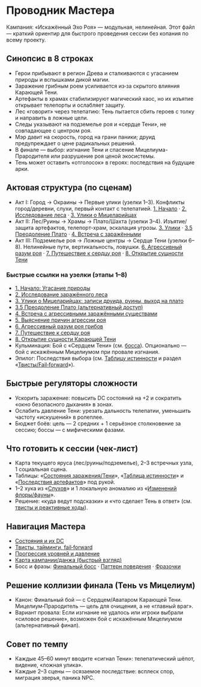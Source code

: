 # Проводник Мастера

Кампания: «Искажённый Эхо Роя» — модульная, нелинейная. Этот файл — краткий ориентир для быстрого проведения сессии без копания по всему проекту.

## Синопсис в 8 строках
- Герои прибывают в регион Древа и сталкиваются с угасанием природы и вспышками дикой магии.
- Заражение грибным роем усиливается из‑за скрытого влияния Карающей Тени.
- Артефакты в храмах стабилизируют магический хаос, но их изъятие открывает телепорты и ослабляет защиту.
- Лес «говорит» через телепатию: Тень пытается сбить героев с толку и направить в ложные цели.
- Следы указывают на подземелье роя и «сердце Тени», не совпадающее с центром роя.
- Мэр давит на скорость, город на грани паники; друид предупреждает о цене радикальных решений.
- В финале — выбор: изгнание Тени и спасение Мицелиума-Прародителя или разрушение роя ценой экосистемы.
- Тень может оставить «отголосок» в героях: последствия на будущие арки.

## Актовая структура (по сценам)
- Акт I: Город → Окраины → Первые улики (узелки 1–3). Конфликты город/деревни, слухи, первый контакт с телепатией. [1. Начало](../globalnyi-syuzhet/1.-nachalo-ugasanie-prirody.md) · [2. Исследование леса](../globalnyi-syuzhet/2.-issledovanie-zarazhyonnogo-lesa.md) · [3. Улики о Мицеларийцах](../globalnyi-syuzhet/3.-uliki-o-micelariicakh-zapisi-druida-ruiny-vykhod-na-plato/README.md)
- Акт II: Лес/Руины → Храмы → Плато/Шахта (узелки 3–4). Изъятие/защита артефактов, телепорт-храм, эскалация угрозы. [3. Улики](../globalnyi-syuzhet/3.-uliki-o-micelariicakh-zapisi-druida-ruiny-vykhod-na-plato/README.md) · [3.5 Преодоление Плато](../globalnyi-syuzhet/3.-uliki-o-micelariicakh-zapisi-druida-ruiny-vykhod-na-plato/3.5-preodolenie-plato.md) · [4. Встреча с заражёнными](../globalnyi-syuzhet/4.-vstrecha-s-agressivnymi-zarazhyonnymi-sushestvami.md)
- Акт III: Подземелье роя → Ложные центры → Сердце Тени (узелки 6–8). Нелинейные пути, вертикальность, ловушки. [6. Агрессивный разум роя](../globalnyi-syuzhet/6.-agressivnyi-razum-roya-gribov.md) · [7. Путешествие к сердцу роя](../globalnyi-syuzhet/7.-puteshestvie-k-serdcu-roya.md) · [8. Открытие сущности Тени](../globalnyi-syuzhet/8.-otkrytie-sushnosti-karayushei-teni/README.md)

### Быстрые ссылки на узелки (этапы 1–8)
- [1. Начало: Угасание природы](../globalnyi-syuzhet/1.-nachalo-ugasanie-prirody.md)
- [2. Исследование заражённого леса](../globalnyi-syuzhet/2.-issledovanie-zarazhyonnogo-lesa.md)
- [3. Улики о Мицеларийцах: записи друида, руины, выход на плато](../globalnyi-syuzhet/3.-uliki-o-micelariicakh-zapisi-druida-ruiny-vykhod-na-plato/README.md)
- [3.5 Преодоление Плато (альтернативный доступ)](../globalnyi-syuzhet/3.-uliki-o-micelariicakh-zapisi-druida-ruiny-vykhod-na-plato/3.5-preodolenie-plato.md)
- [4. Встреча с агрессивными заражёнными существами](../globalnyi-syuzhet/4.-vstrecha-s-agressivnymi-zarazhyonnymi-sushestvami.md)
- [5. Выяснение причин агрессии роя](../globalnyi-syuzhet/5.-vyyasnenie-prichin-agressii-roya.md)
- [6. Агрессивный разум роя грибов](../globalnyi-syuzhet/6.-agressivnyi-razum-roya-gribov.md)
- [7. Путешествие к сердцу роя](../globalnyi-syuzhet/7.-puteshestvie-k-serdcu-roya.md)
- [8. Открытие сущности Карающей Тени](../globalnyi-syuzhet/8.-otkrytie-sushnosti-karayushei-teni/README.md)
- Кульминация: Бой с «Сердцем Тени» (см. [босса](../npc/finalnyi-boss/README.md)). Опционально — бой с искажённым Мицелиумом при провале изгнания.
- Эпилог: Последствия выбора (см. [Таблицу истинности](../globalnyi-syuzhet/tablica-istinosti.md) и раздел «[Твисты/Fail‑forward](./tvisti-i-failforward.md)»).

## Быстрые регуляторы сложности
- Ускорить заражение: повысить DC состояний на +2 и сократить «окно безопасного дыхания» в зонах.
- Ослабить давление Тени: урезать дальность телепатии, уменьшить частоту «искушений» в ролеплее.
- Бюджет боёв: цель — 2 средних + 1 серьёзное столкновение за сессию; боссы — с мифическими фазами.

## Что готовить к сессии (чек‑лист)
- Карта текущего яруса (лес/руины/подземелье), 2–3 встречных узла, 1 социальная сцена.
- Таблицы: «[Состояния заражения/Тени](./otslezhivanie-sostoyanii.md)», «[Таблица истинности](../globalnyi-syuzhet/tablica-istinosti.md)» и «[Последствия артефактов](../globalnyi-syuzhet/5.-vyyasnenie-prichin-agressii-roya.md)» под рукой.
- 1–2 хука из «[Слухов](../raznye-mekhaniki/slukhi.md)» и 1 локальную аномалию из «[Изменений флоры/фауны](../progressiya/izmeneniya-flory-fauny-v-zavisimosti-ot-etapa.md)».
- Решение: «куда ведут подсказки» и «что сделает Тень в ответ» (см. [твисты и реактивные ходы](./tvisti-i-failforward.md)).

## Навигация Мастера
- [Состояния и их DC](./otslezhivanie-sostoyanii.md)
- [Твисты, тайминги, fail‑forward](./tvisti-i-failforward.md)
- [Прогрессия уровней и давление](../progressiya/README.md)
- [Карта кампании/данжа (быстрый взгляд)](../globalnyi-syuzhet/karta-kampanii.md)
- Босс и фразы: [Финальный босс](../npc/finalnyi-boss/README.md) · [Паттерн поведения](../npc/finalnyi-boss/pattern-povedeniya.md) · [Фразочки](../npc/finalnyi-boss/frazochki.md)

## Решение коллизии финала (Тень vs Мицелиум)
- Канон: Финальный бой — с Сердцем/Аватаром Карающей Тени. Мицелиум‑Прародитель — цель для очищения, а не «главный враг».
- Вариант провала: Если изгнание не удалось или игроки выбрали «силовое решение», возможен бой с искажённым Мицелиумом (альтернативный финал).

## Совет по темпу
- Каждые 45–60 минут вводите «сигнал Тени»: телепатический шёпот, видение, «ложная улика».
- Каждые 2–3 сцены — осязаемое последствие: всплеск спор, миграция зверья, паника NPC.

